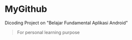 # MyGithub
Dicoding Project on "Belajar Fundamental Aplikasi Android"

> For personal learning purpose
